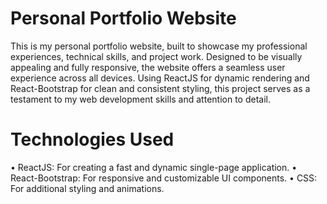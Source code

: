 # Personal Portfolio Website
This is my personal portfolio website, built to showcase my professional experiences, technical skills, and project work. Designed to be visually appealing and fully responsive, the website offers a seamless user experience across all devices. Using ReactJS for dynamic rendering and React-Bootstrap for clean and consistent styling, this project serves as a testament to my web development skills and attention to detail.
# Technologies Used
• ReactJS: For creating a fast and dynamic single-page application.
• React-Bootstrap: For responsive and customizable UI components.
• CSS: For additional styling and animations.
